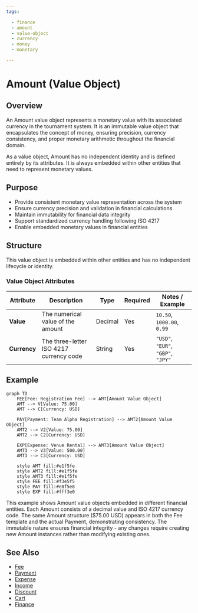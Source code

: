 ```yaml
---
tags:

  - finance
  - amount
  - value-object
  - currency
  - money
  - monetary

---
```


# Amount (Value Object)

## Overview

An Amount value object represents a monetary value with its associated currency in the tournament system. It is an immutable value object that encapsulates the concept of money, ensuring precision, currency consistency, and proper monetary arithmetic throughout the financial domain.

As a value object, Amount has no independent identity and is defined entirely by its attributes. It is always embedded within other entities that need to represent monetary values.

## Purpose

- Provide consistent monetary value representation across the system
- Ensure currency precision and validation in financial calculations
- Maintain immutability for financial data integrity  
- Support standardized currency handling following ISO 4217
- Enable embedded monetary values in financial entities

## Structure

This value object is embedded within other entities and has no independent lifecycle or identity.

### Value Object Attributes

| Attribute | Description | Type | Required | Notes / Example |
|-----------|-------------|------|----------|-----------------|
| **Value** | The numerical value of the amount | Decimal | Yes | `10.50`, `1000.00`, `0.99` |
| **Currency** | The three-letter ISO 4217 currency code | String | Yes | `"USD"`, `"EUR"`, `"GBP"`, `"JPY"` |

## Example

```mermaid
graph TD
    FEE[Fee: Registration Fee] --> AMT[Amount Value Object]
    AMT --> V[Value: 75.00]
    AMT --> C[Currency: USD]

    PAY[Payment: Team Alpha Registration] --> AMT2[Amount Value Object]
    AMT2 --> V2[Value: 75.00]
    AMT2 --> C2[Currency: USD]

    EXP[Expense: Venue Rental] --> AMT3[Amount Value Object]
    AMT3 --> V3[Value: 500.00]
    AMT3 --> C3[Currency: USD]

    style AMT fill:#e1f5fe
    style AMT2 fill:#e1f5fe
    style AMT3 fill:#e1f5fe
    style FEE fill:#f3e5f5
    style PAY fill:#e8f5e8
    style EXP fill:#fff3e0
```

This example shows Amount value objects embedded in different financial entities. Each Amount consists of a decimal value and ISO 4217 currency code. The same Amount structure ($75.00 USD) appears in both the Fee template and the actual Payment, demonstrating consistency. The immutable nature ensures financial integrity - any changes require creating new Amount instances rather than modifying existing ones.

## See Also

- [Fee](../finance/fee.md)
- [Payment](../finance/payment.md)
- [Expense](../finance/expense.md)
- [Income](../finance/income.md)
- [Discount](../finance/discount.md)
- [Cart](../finance/cart.md)
- [Finance](../finance/finance.md)
